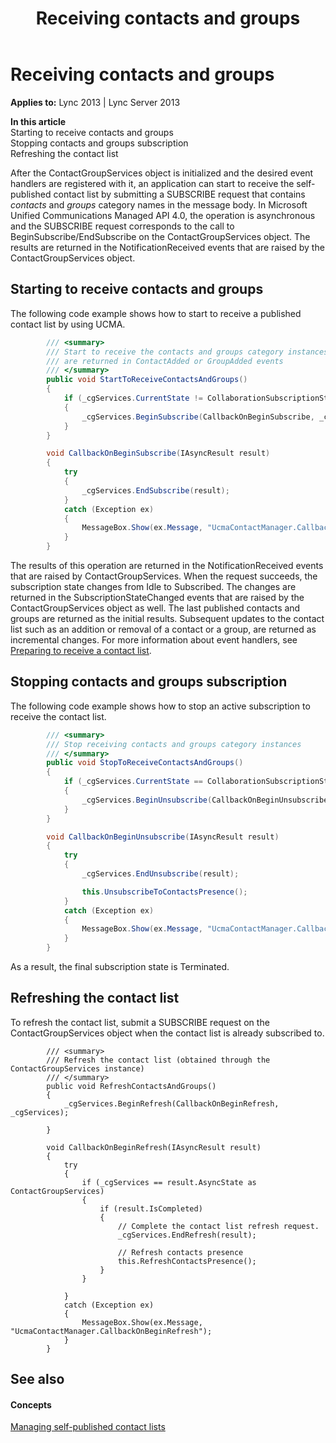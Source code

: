 ﻿---
title: Receiving contacts and groups
TOCTitle: Receiving contacts and groups
ms:assetid: 1d00013d-08a9-4e35-95ec-28fcc1270291
ms:mtpsurl: https://msdn.microsoft.com/en-us/library/Dn454633(v=office.15)
ms:contentKeyID: 57093011
ms.date: 07/24/2014
mtps_version: v=office.15
dev_langs:
- csharp
---

# Receiving contacts and groups


**Applies to:** Lync 2013 | Lync Server 2013

**In this article**  
Starting to receive contacts and groups  
Stopping contacts and groups subscription  
Refreshing the contact list  

After the ContactGroupServices object is initialized and the desired event handlers are registered with it, an application can start to receive the self-published contact list by submitting a SUBSCRIBE request that contains *contacts* and *groups* category names in the message body. In Microsoft Unified Communications Managed API 4.0, the operation is asynchronous and the SUBSCRIBE request corresponds to the call to BeginSubscribe/EndSubscribe on the ContactGroupServices object. The results are returned in the NotificationReceived events that are raised by the ContactGroupServices object.

## Starting to receive contacts and groups

The following code example shows how to start to receive a published contact list by using UCMA.

```csharp
        /// <summary>
        /// Start to receive the contacts and groups category instances. The results 
        /// are returned in ContactAdded or GroupAdded events
        /// </summary>
        public void StartToReceiveContactsAndGroups()
        {
            if (_cgServices.CurrentState != CollaborationSubscriptionState.Subscribed)
            {
                _cgServices.BeginSubscribe(CallbackOnBeginSubscribe, _cgServices);
            }
        }

        void CallbackOnBeginSubscribe(IAsyncResult result)
        {
            try
            {
                _cgServices.EndSubscribe(result);
            }
            catch (Exception ex)
            {
                MessageBox.Show(ex.Message, "UcmaContactManager.CallbackOnBeginSubscribe");
            }
        }
```

The results of this operation are returned in the NotificationReceived events that are raised by ContactGroupServices. When the request succeeds, the subscription state changes from Idle to Subscribed. The changes are returned in the SubscriptionStateChanged events that are raised by the ContactGroupServices object as well. The last published contacts and groups are returned as the initial results. Subsequent updates to the contact list such as an addition or removal of a contact or a group, are returned as incremental changes. For more information about event handlers, see [Preparing to receive a contact list](preparing-to-receive-a-contact-list.md).

## Stopping contacts and groups subscription

The following code example shows how to stop an active subscription to receive the contact list.

```csharp
        /// <summary>
        /// Stop receiving contacts and groups category instances
        /// </summary>
        public void StopToReceiveContactsAndGroups()
        {
            if (_cgServices.CurrentState == CollaborationSubscriptionState.Subscribed)
            {
                _cgServices.BeginUnsubscribe(CallbackOnBeginUnsubscribe, _cgServices);
            }           
        }

        void CallbackOnBeginUnsubscribe(IAsyncResult result)
        {
            try
            {
                _cgServices.EndUnsubscribe(result);

                this.UnsubscribeToContactsPresence();
            }
            catch (Exception ex)
            {
                MessageBox.Show(ex.Message, "UcmaContactManager.CallbackOnBeginUnsubscribe");
            }
        }
```

As a result, the final subscription state is Terminated.

## Refreshing the contact list

To refresh the contact list, submit a SUBSCRIBE request on the ContactGroupServices object when the contact list is already subscribed to.

``` 
        /// <summary>
        /// Refresh the contact list (obtained through the ContactGroupServices instance)
        /// </summary>
        public void RefreshContactsAndGroups()
        {
            _cgServices.BeginRefresh(CallbackOnBeginRefresh, _cgServices);

        }

        void CallbackOnBeginRefresh(IAsyncResult result)
        {
            try
            {
                if (_cgServices == result.AsyncState as ContactGroupServices)
                {
                    if (result.IsCompleted)
                    {
                        // Complete the contact list refresh request.
                        _cgServices.EndRefresh(result);

                        // Refresh contacts presence
                        this.RefreshContactsPresence();
                    }
                }

            }
            catch (Exception ex)
            {
                MessageBox.Show(ex.Message, "UcmaContactManager.CallbackOnBeginRefresh");
            }
        }

```

## See also

#### Concepts

[Managing self-published contact lists](managing-self-published-contact-lists.md)

